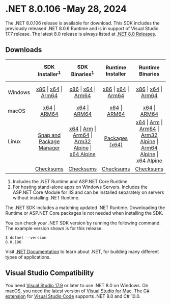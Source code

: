 # .NET 8.0.106 -May 28, 2024

The .NET 8.0.106 release is available for download. This SDK includes the previously released .NET 8.0.6 Runtime and is in support of Visual Studio 17.7 release. The latest 8.0 release is always listed at [.NET 8.0 Releases](../README.md).

## Downloads

|           | SDK Installer<sup>1</sup>                        | SDK Binaries<sup>1</sup>                 | Runtime Installer                                        | Runtime Binaries                                 | ASP.NET Core Runtime           |Windows Desktop Runtime          |
| --------- | :------------------------------------------:     | :----------------------:                 | :---------------------------:                            | :-------------------------:                      | :-----------------:            | :-----------------:            |
| Windows   | [x86][dotnet-sdk-win-x86.exe] \| [x64][dotnet-sdk-win-x64.exe] \| [Arm64][dotnet-sdk-win-arm64.exe] | [x86][dotnet-sdk-win-x86.zip] \| [x64][dotnet-sdk-win-x64.zip] \|  [Arm64][dotnet-sdk-win-arm64.zip] | [x86][dotnet-runtime-win-x86.exe] \| [x64][dotnet-runtime-win-x64.exe] \| [Arm64][dotnet-runtime-win-arm64.exe] | [x86][dotnet-runtime-win-x86.zip] \| [x64][dotnet-runtime-win-x64.zip] \| [Arm64][dotnet-runtime-win-arm64.zip] | [x86][aspnetcore-runtime-win-x86.exe] \| [x64][aspnetcore-runtime-win-x64.exe] \|<br/> [Hosting Bundle][dotnet-hosting-win.exe]<sup>2</sup> | [x86][windowsdesktop-runtime-win-x86.exe] \| [x64][windowsdesktop-runtime-win-x64.exe] \| [Arm64][windowsdesktop-runtime-win-arm64.exe] |
| macOS     | [x64][dotnet-sdk-osx-x64.pkg] \| [ARM64][dotnet-sdk-osx-arm64.pkg] | [x64][dotnet-sdk-osx-x64.tar.gz] \| [ARM64][dotnet-sdk-osx-arm64.tar.gz]  | [x64][dotnet-runtime-osx-x64.pkg] \| [ARM64][dotnet-runtime-osx-arm64.pkg] | [x64][dotnet-runtime-osx-x64.tar.gz] \| [ARM64][dotnet-runtime-osx-arm64.tar.gz]| [x64][aspnetcore-runtime-osx-x64.tar.gz] \| [ARM64][aspnetcore-runtime-osx-arm64.tar.gz] | - |<sup>1</sup>
| Linux     |  [Snap and Package Manager](../install-linux.md)  | [x64][dotnet-sdk-linux-x64.tar.gz] \| [Arm][dotnet-sdk-linux-arm.tar.gz]  \| [Arm64][dotnet-sdk-linux-arm64.tar.gz] \| [Arm32 Alpine][dotnet-sdk-linux-musl-arm.tar.gz]  \| [x64 Alpine][dotnet-sdk-linux-musl-x64.tar.gz] | [Packages (x64)][linux-packages] | [x64][dotnet-runtime-linux-x64.tar.gz] \| [Arm][dotnet-runtime-linux-arm.tar.gz] \| [Arm64][dotnet-runtime-linux-arm64.tar.gz] \| [Arm32 Alpine][dotnet-runtime-linux-musl-arm.tar.gz] \| [Arm64 Alpine][dotnet-runtime-linux-musl-arm64.tar.gz] \| [x64 Alpine][dotnet-runtime-linux-musl-x64.tar.gz]  | [x64][aspnetcore-runtime-linux-x64.tar.gz]<sup>1</sup>  \| [Arm][aspnetcore-runtime-linux-arm.tar.gz]<sup>1</sup> \| [Arm64][aspnetcore-runtime-linux-arm64.tar.gz]<sup>1</sup> \| [x64 Alpine][aspnetcore-runtime-linux-musl-x64.tar.gz] | - | <sup>1</sup> |
|  | [Checksums][checksums-sdk]                             | [Checksums][checksums-sdk]                                      | [Checksums][checksums-runtime]                             | [Checksums][checksums-runtime]  | [Checksums][checksums-runtime]  | [Checksums][checksums-runtime]

1. Includes the .NET Runtime and ASP.NET Core Runtime
2. For hosting stand-alone apps on Windows Servers. Includes the ASP.NET Core Module for IIS and can be installed separately on servers without installing .NET Runtime.

The .NET SDK includes a matching updated .NET Runtime. Downloading the Runtime or ASP.NET Core packages is not needed when installing the SDK.

You can check your .NET SDK version by running the following command. The example version shown is for this release.

```console
$ dotnet --version
8.0.106
```
Visit [.NET Documentation](https://learn.microsoft.com/dotnet/) to learn about .NET, for building many different types of applications.

## Visual Studio Compatibility

You need [Visual Studio 17.9](https://visualstudio.microsoft.com) or later to use .NET 8.0 on Windows. On macOS, you need the latest version of [Visual Studio for Mac](https://visualstudio.microsoft.com/vs/mac/). The [C# extension](https://code.visualstudio.com/docs/languages/dotnet) for [Visual Studio Code](https://code.visualstudio.com/) supports .NET 8.0 and C# 10.0.

[blob-runtime]: https://builds.dotnet.microsoft.com/dotnet/Runtime/
[blob-sdk]: https://builds.dotnet.microsoft.com/dotnet/Sdk/
[release-notes]: 8.0.106.md

[checksums-runtime]: https://builds.dotnet.microsoft.com/dotnet/checksums/8.0.6-sha.txt
[checksums-sdk]: https://builds.dotnet.microsoft.com/dotnet/checksums/8.0.6-sha.txt

[linux-install]: https://learn.microsoft.com/dotnet/core/install/linux
[dotnet-blog]:  https://devblogs.microsoft.com/dotnet/march-2024-updates/
[aspnet-blog]: https://devblogs.microsoft.com/dotnet/announcing-asp-net-core-in-net-8/
[maui-blog]: https://devblogs.microsoft.com/dotnet/update-on-dotnet-maui/

[linux-packages]: ../install-linux.md


[//]: # ( Runtime 8.0.6)
[dotnet-runtime-linux-arm.tar.gz]: https://download.visualstudio.microsoft.com/download/pr/eda981d2-9e7c-4764-b0f1-e677dc0d89fe/be9ad5e056212ca31ea1ef7a5dd2d9ba/dotnet-runtime-8.0.6-linux-arm.tar.gz
[dotnet-runtime-linux-arm64.tar.gz]: https://download.visualstudio.microsoft.com/download/pr/0039e2c5-d78d-45fb-94c0-e258ff0335fe/c3bff45767f679bbab149398e9ee2c6b/dotnet-runtime-8.0.6-linux-arm64.tar.gz
[dotnet-runtime-linux-musl-arm.tar.gz]: https://download.visualstudio.microsoft.com/download/pr/2e0537ca-4530-42fb-a2b1-6e0ffd34859d/aa6158265cbc0fd4554d991a9156121e/dotnet-runtime-8.0.6-linux-musl-arm.tar.gz
[dotnet-runtime-linux-musl-arm64.tar.gz]: https://download.visualstudio.microsoft.com/download/pr/64add4b1-bd51-4710-a2e7-249138091327/72c5112bc9904b36b4d4294a381e8a01/dotnet-runtime-8.0.6-linux-musl-arm64.tar.gz
[dotnet-runtime-linux-musl-x64.tar.gz]: https://download.visualstudio.microsoft.com/download/pr/1f540ce8-5cf0-4429-907b-46fc4a01978e/6f30eb80be6c69043e96b18936894d61/dotnet-runtime-8.0.6-linux-musl-x64.tar.gz
[dotnet-runtime-linux-x64.tar.gz]: https://download.visualstudio.microsoft.com/download/pr/021c3de8-14d5-493f-92dc-2c8f8be76961/6ee3407acebf74631bfc01f14301afa6/dotnet-runtime-8.0.6-linux-x64.tar.gz
[dotnet-runtime-osx-arm64.pkg]: https://download.visualstudio.microsoft.com/download/pr/ea249dde-337d-417d-a615-1f2e0a29b1fc/ef9f8aab388fc5f9ef11a188c4da92fd/dotnet-runtime-8.0.6-osx-arm64.pkg
[dotnet-runtime-osx-arm64.tar.gz]: https://download.visualstudio.microsoft.com/download/pr/6f090da0-5f55-44f1-ac17-9bd001b33d66/eae314b23ab350b375e794e136a2ca9e/dotnet-runtime-8.0.6-osx-arm64.tar.gz
[dotnet-runtime-osx-x64.pkg]: https://download.visualstudio.microsoft.com/download/pr/9d3fae98-a6af-4ce8-868a-db721c5825a1/e70f1e87a433ab1fbf6b94eb5d0c162d/dotnet-runtime-8.0.6-osx-x64.pkg
[dotnet-runtime-osx-x64.tar.gz]: https://download.visualstudio.microsoft.com/download/pr/20271d05-67e0-4356-87a9-0ce5102b5007/b7c91c6470e1c2ffbb493a35dd6883c0/dotnet-runtime-8.0.6-osx-x64.tar.gz
[dotnet-runtime-win-arm64.exe]: https://download.visualstudio.microsoft.com/download/pr/c3add2bc-3173-4266-a1de-f68779aaf1d9/7bef323356317da51eb19674fed9a9a8/dotnet-runtime-8.0.6-win-arm64.exe
[dotnet-runtime-win-arm64.zip]: https://download.visualstudio.microsoft.com/download/pr/a4176606-dd6e-4419-9080-01c8c125fd45/162bceb73747f014725c6151c0d1c536/dotnet-runtime-8.0.6-win-arm64.zip
[dotnet-runtime-win-x64.exe]: https://download.visualstudio.microsoft.com/download/pr/e4d4b66c-0581-41a1-b7ee-f23ccc79e4ec/1b56841378536d2795faaa214b2872e7/dotnet-runtime-8.0.6-win-x64.exe
[dotnet-runtime-win-x64.zip]: https://download.visualstudio.microsoft.com/download/pr/3c5bbae6-d848-46b0-bb65-c4f7a7ad4b2a/afba8a75f7e7f4f304362de0f1d4b3ea/dotnet-runtime-8.0.6-win-x64.zip
[dotnet-runtime-win-x86.exe]: https://download.visualstudio.microsoft.com/download/pr/5e43df68-58d8-4b50-b334-4ebd6cd017ea/4043450c7ccb64a6ce80780cc0659841/dotnet-runtime-8.0.6-win-x86.exe
[dotnet-runtime-win-x86.zip]: https://download.visualstudio.microsoft.com/download/pr/53f7cef2-50bf-419d-bf36-69f2989729b6/31261cddb6f9517e76cc4ee71d67be8b/dotnet-runtime-8.0.6-win-x86.zip

[//]: # ( WindowsDesktop 8.0.6)
[windowsdesktop-runtime-win-arm64.exe]: https://download.visualstudio.microsoft.com/download/pr/3bee8b48-dd89-48c4-bb3c-1d786600a924/7a811fe983a4c5a61d79192e37c38e13/windowsdesktop-runtime-8.0.6-win-arm64.exe
[windowsdesktop-runtime-win-arm64.zip]: https://download.visualstudio.microsoft.com/download/pr/1d50d496-fb15-4bf6-957a-c340c0a9a81e/cb7ec8cb099ee10bad57254f1736e4f0/windowsdesktop-runtime-8.0.6-win-arm64.zip
[windowsdesktop-runtime-win-x64.exe]: https://download.visualstudio.microsoft.com/download/pr/76e5dbb2-6ae3-4629-9a84-527f8feb709c/09002599b32d5d01dc3aa5dcdffcc984/windowsdesktop-runtime-8.0.6-win-x64.exe
[windowsdesktop-runtime-win-x64.zip]: https://download.visualstudio.microsoft.com/download/pr/c33ca75f-f47c-4eb2-9b35-0d3a0d39d986/40080ba5834b05fc4ff059f7a60e7033/windowsdesktop-runtime-8.0.6-win-x64.zip
[windowsdesktop-runtime-win-x86.exe]: https://download.visualstudio.microsoft.com/download/pr/fb4a2e70-0c24-42f8-a549-4ea2b6e16831/e7bf08360f9c96ad3a90b0eb2edf96c0/windowsdesktop-runtime-8.0.6-win-x86.exe
[windowsdesktop-runtime-win-x86.zip]: https://download.visualstudio.microsoft.com/download/pr/bc38d8f3-ed1a-46ec-8f8f-19544085fc7f/0c2070145654146d4ca8f9e9f9a4601d/windowsdesktop-runtime-8.0.6-win-x86.zip

[//]: # ( ASP 8.0.6)
[aspnetcore-runtime-linux-arm.tar.gz]: https://download.visualstudio.microsoft.com/download/pr/c27a9707-8627-43d3-837e-fa144bab2984/40f243e656752b87ff033e568d49b510/aspnetcore-runtime-8.0.6-linux-arm.tar.gz
[aspnetcore-runtime-linux-arm64.tar.gz]: https://download.visualstudio.microsoft.com/download/pr/ccdcbb70-a5e9-4753-b6e3-4461ce56a69d/240803fc1ffba38ab3603778c03e9b87/aspnetcore-runtime-8.0.6-linux-arm64.tar.gz
[aspnetcore-runtime-linux-musl-arm.tar.gz]: https://download.visualstudio.microsoft.com/download/pr/6f8fc863-9b60-4106-843c-8805927cb87e/21589785dd727d63ff6c8c68decb6922/aspnetcore-runtime-8.0.6-linux-musl-arm.tar.gz
[aspnetcore-runtime-linux-musl-arm64.tar.gz]: https://download.visualstudio.microsoft.com/download/pr/bf5ae5c9-6d2d-44ee-8734-219607b6cb6c/72613294eba7b9bb11bf436da149dab3/aspnetcore-runtime-8.0.6-linux-musl-arm64.tar.gz
[aspnetcore-runtime-linux-musl-x64.tar.gz]: https://download.visualstudio.microsoft.com/download/pr/66ecdc3e-be71-4e85-9d55-95c3fee1066e/5e77a37d5ff492217e703ee391b39635/aspnetcore-runtime-8.0.6-linux-musl-x64.tar.gz
[aspnetcore-runtime-linux-x64.tar.gz]: https://download.visualstudio.microsoft.com/download/pr/ce31d92b-b514-4f9c-843b-29c466871369/b332eba5641cbc6eed1e3a98480972d2/aspnetcore-runtime-8.0.6-linux-x64.tar.gz
[aspnetcore-runtime-osx-arm64.tar.gz]: https://download.visualstudio.microsoft.com/download/pr/b90758d2-834d-4fe7-b97f-e8294b68d07c/71d63df9474999f831811dd6989d9ba7/aspnetcore-runtime-8.0.6-osx-arm64.tar.gz
[aspnetcore-runtime-osx-x64.tar.gz]: https://download.visualstudio.microsoft.com/download/pr/ccd03400-c514-4956-9e9d-ad1bd67d1338/436b9590788dd3df98e73d4c5379c711/aspnetcore-runtime-8.0.6-osx-x64.tar.gz
[aspnetcore-runtime-win-arm64.exe]: https://download.visualstudio.microsoft.com/download/pr/ee1b10d3-aca1-4ae0-b74a-97bd30fa6d2d/87e7a62e9f5438342b66e673d422cd57/aspnetcore-runtime-8.0.6-win-arm64.exe
[aspnetcore-runtime-win-arm64.zip]: https://download.visualstudio.microsoft.com/download/pr/879b35cf-65fe-4072-9bc9-2aff035ed1e1/ecf45be70b47c7e53917237fad886bda/aspnetcore-runtime-8.0.6-win-arm64.zip
[aspnetcore-runtime-win-x64.exe]: https://download.visualstudio.microsoft.com/download/pr/38b32fc8-8070-4f14-bd52-65505fddc5ff/50e6cf3b7505eee02c3b3db8ea46ffe3/aspnetcore-runtime-8.0.6-win-x64.exe
[aspnetcore-runtime-win-x64.zip]: https://download.visualstudio.microsoft.com/download/pr/520cd61e-9682-4051-8d92-865ab45f76ec/98078349ce015c3252baa8e8a8c65132/aspnetcore-runtime-8.0.6-win-x64.zip
[aspnetcore-runtime-win-x86.exe]: https://download.visualstudio.microsoft.com/download/pr/88a7d3f3-615e-4771-8709-1e16873645b3/a36f311385df553e54201137f53d041e/aspnetcore-runtime-8.0.6-win-x86.exe
[aspnetcore-runtime-win-x86.zip]: https://download.visualstudio.microsoft.com/download/pr/efe7c4fa-23d7-45b4-843e-ac8a466f18b9/178f4917f6b29edc149ebf404018b14d/aspnetcore-runtime-8.0.6-win-x86.zip
[aspnetcore-runtime-composite-linux-arm.tar.gz]: https://download.visualstudio.microsoft.com/download/pr/23223793-f03f-4b30-a0f7-07fcdb687be8/01a4fb13a8360fcc208e172f8aa197d1/aspnetcore-runtime-composite-8.0.6-linux-arm.tar.gz
[aspnetcore-runtime-composite-linux-arm64.tar.gz]: https://download.visualstudio.microsoft.com/download/pr/933fe1c2-c361-4893-b187-06122ee95e52/20e0d984ff8be88ccdb6587c29fc8c3b/aspnetcore-runtime-composite-8.0.6-linux-arm64.tar.gz
[aspnetcore-runtime-composite-linux-musl-arm.tar.gz]: https://download.visualstudio.microsoft.com/download/pr/6cee00e7-81ab-40d9-bfe8-c54d9aee20a5/3f7980778d3bdb550d9fe1f301c5016b/aspnetcore-runtime-composite-8.0.6-linux-musl-arm.tar.gz
[aspnetcore-runtime-composite-linux-musl-arm64.tar.gz]: https://download.visualstudio.microsoft.com/download/pr/7d2289a3-6d52-4b79-8577-245dcaf61e54/3531b11b9a71e0fea86683226d2f3eef/aspnetcore-runtime-composite-8.0.6-linux-musl-arm64.tar.gz
[aspnetcore-runtime-composite-linux-musl-x64.tar.gz]: https://download.visualstudio.microsoft.com/download/pr/1fe40625-1390-487a-a739-b78505215e95/a5e64f42110cfa77153011677703b1fa/aspnetcore-runtime-composite-8.0.6-linux-musl-x64.tar.gz
[aspnetcore-runtime-composite-linux-x64.tar.gz]: https://download.visualstudio.microsoft.com/download/pr/23defc47-8cd4-4ada-901b-9bb942e3cde9/9c386c008a3dccc23c70de3dbbbbb1a2/aspnetcore-runtime-composite-8.0.6-linux-x64.tar.gz
[dotnet-hosting-win.exe]: https://download.visualstudio.microsoft.com/download/pr/751d3fcd-72db-4da2-b8d0-709c19442225/33cc492bde704bfd6d70a2b9109005a0/dotnet-hosting-8.0.6-win.exe


[//]: # ( SDK 8.0.106)
[dotnet-sdk-linux-arm.tar.gz]: https://download.visualstudio.microsoft.com/download/pr/a7882b3e-d70a-45cc-9a97-58c621767550/e30a1267744124d1b853d9ee3a521fc1/dotnet-sdk-8.0.106-linux-arm.tar.gz
[dotnet-sdk-linux-arm64.tar.gz]: https://download.visualstudio.microsoft.com/download/pr/34676827-2699-4f0d-81e3-347939a91b7e/6f2f3851e005f57f8b6c132ead1952e5/dotnet-sdk-8.0.106-linux-arm64.tar.gz
[dotnet-sdk-linux-musl-arm.tar.gz]: https://download.visualstudio.microsoft.com/download/pr/07c0b329-cd7b-4962-a6eb-7f32138e1820/f2be1eb952e5318bbf659ddc1c914fda/dotnet-sdk-8.0.106-linux-musl-arm.tar.gz
[dotnet-sdk-linux-musl-arm64.tar.gz]: https://download.visualstudio.microsoft.com/download/pr/60b547cc-020f-4e46-b7b6-808265320186/a43d298c6240189ab20b64090283db72/dotnet-sdk-8.0.106-linux-musl-arm64.tar.gz
[dotnet-sdk-linux-musl-x64.tar.gz]: https://download.visualstudio.microsoft.com/download/pr/250477e9-be9d-425a-92f8-f0b5f20a937d/7f4ddeab9d0247af9b970ee2733033ce/dotnet-sdk-8.0.106-linux-musl-x64.tar.gz
[dotnet-sdk-linux-x64.tar.gz]: https://download.visualstudio.microsoft.com/download/pr/0fe59d31-bc28-4f57-8d1a-285f47b5a0ec/e4c5def191daf9f999efc5812b085924/dotnet-sdk-8.0.106-linux-x64.tar.gz
[dotnet-sdk-osx-arm64.pkg]: https://download.visualstudio.microsoft.com/download/pr/67394dc9-c727-4a44-b58f-dae2550fe260/2fcda9a7dbf7ee29820c14c10b5e9123/dotnet-sdk-8.0.106-osx-arm64.pkg
[dotnet-sdk-osx-arm64.tar.gz]: https://download.visualstudio.microsoft.com/download/pr/d595db17-776d-4b09-aefe-44777823a4de/55867e85ac1b03cd5609a936055c8ee1/dotnet-sdk-8.0.106-osx-arm64.tar.gz
[dotnet-sdk-osx-x64.pkg]: https://download.visualstudio.microsoft.com/download/pr/2f1c53ea-6e0a-43a5-83e1-acecb221c806/3db1a0c239cb116fa52736dd7db04905/dotnet-sdk-8.0.106-osx-x64.pkg
[dotnet-sdk-osx-x64.tar.gz]: https://download.visualstudio.microsoft.com/download/pr/8380cce5-930a-43ff-8a27-981e175d9881/4ddeae425c3c344f4afd8adddb03af5b/dotnet-sdk-8.0.106-osx-x64.tar.gz
[dotnet-sdk-win-arm64.exe]: https://download.visualstudio.microsoft.com/download/pr/eeaad43a-199c-48bc-9cc3-c90671d095c2/78411c8334e0abcd7e9fc3c544b95e02/dotnet-sdk-8.0.106-win-arm64.exe
[dotnet-sdk-win-arm64.zip]: https://download.visualstudio.microsoft.com/download/pr/14cf89d8-2cf5-4303-9763-8d2f7c75d060/f56c3632991c2b1c1321e40ddabdb769/dotnet-sdk-8.0.106-win-arm64.zip
[dotnet-sdk-win-x64.exe]: https://download.visualstudio.microsoft.com/download/pr/244dcb56-6c42-484f-ad2d-0a8fedad4c55/6657f8fecc936920b633714942aac79c/dotnet-sdk-8.0.106-win-x64.exe
[dotnet-sdk-win-x64.zip]: https://download.visualstudio.microsoft.com/download/pr/934da9c2-3f2c-4861-92e7-7b9bce3dab1b/b6afd553b5384f72f8303c6cdfbac9cf/dotnet-sdk-8.0.106-win-x64.zip
[dotnet-sdk-win-x86.exe]: https://download.visualstudio.microsoft.com/download/pr/3c69e1dd-9bb4-4b00-94cc-717b474b5bc6/d98fec76e4967bbe8bd7531a8b23a757/dotnet-sdk-8.0.106-win-x86.exe
[dotnet-sdk-win-x86.zip]: https://download.visualstudio.microsoft.com/download/pr/51b9ef8a-394f-4527-ae3a-50c6546cb834/1b3ed3b8b4bb994e47fc75069858902b/dotnet-sdk-8.0.106-win-x86.zip
